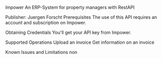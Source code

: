 Impower
An ERP-System for property managers with RestAPI 

Publisher: Juergen Forscht
Prerequisites
The use of this API requires an account and subscription on Impower.

Obtaining Credentials
You'll get your API key from Impower.

Supported Operations
Upload an invoice
Get information on an invoice

Known Issues and Limitations
non
